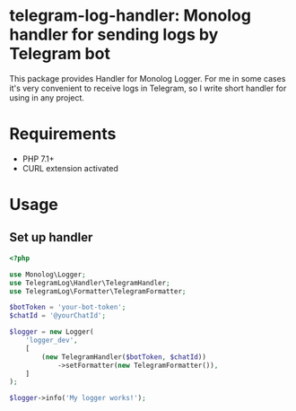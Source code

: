 # telegram-log-handler: Monolog handler for sending logs by Telegram bot 

This package provides Handler for Monolog Logger.
For me in some cases it's very convenient to receive logs in Telegram, so I write short handler for using in any project.

# Requirements
  
* PHP 7.1+
* CURL extension activated

# Usage

## Set up handler

```php
<?php

use Monolog\Logger;
use TelegramLog\Handler\TelegramHandler;
use TelegramLog\Formatter\TelegramFormatter;

$botToken = 'your-bot-token';
$chatId = '@yourChatId';

$logger = new Logger(
    'logger_dev',
    [
        (new TelegramHandler($botToken, $chatId))
            ->setFormatter(new TelegramFormatter()),
    ]
);

$logger->info('My logger works!');
```
